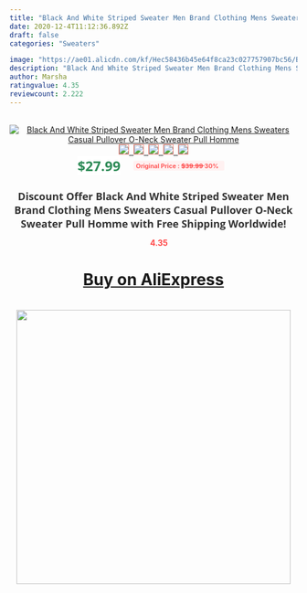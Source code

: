 ```yaml
---
title: "Black And White Striped Sweater Men Brand Clothing Mens Sweaters Casual Pullover O-Neck Sweater Pull Homme"
date: 2020-12-4T11:12:36.892Z
draft: false
categories: "Sweaters"

image: "https://ae01.alicdn.com/kf/Hec58436b45e64f8ca23c027757907bc56/Black-And-White-Striped-Sweater-Men-Brand-Clothing-Mens-Sweaters-Casual-Pullover-O-Neck-Sweater-Pull.png_220x220.png"
description: "Black And White Striped Sweater Men Brand Clothing Mens Sweaters Casual Pullover O-Neck Sweater Pull Homme"
author: Marsha
ratingvalue: 4.35
reviewcount: 2.222
---
```

<br>
<div style="text-align: center;">
<a href="https://s.click.aliexpress.com/e/_APL4Rx" target="_blank" rel="nofollow noopener noreferrer"><img alt="Black And White Striped Sweater Men Brand Clothing Mens Sweaters Casual Pullover O-Neck Sweater Pull Homme" class="magnifier-image" src="https://ae01.alicdn.com/kf/Hec58436b45e64f8ca23c027757907bc56/Black-And-White-Striped-Sweater-Men-Brand-Clothing-Mens-Sweaters-Casual-Pullover-O-Neck-Sweater-Pull.png_220x220.png_640x640.jpg">
<br>
<img style="border:1px solid salmon" src="https://ae01.alicdn.com/kf/Hec58436b45e64f8ca23c027757907bc56/Black-And-White-Striped-Sweater-Men-Brand-Clothing-Mens-Sweaters-Casual-Pullover-O-Neck-Sweater-Pull.png_120x120.jpg">&nbsp;&nbsp;<img style="border:1px solid salmon" src="https://ae01.alicdn.com/kf/H8fd5bb6d004541b98735ef4a39d7d839W/Black-And-White-Striped-Sweater-Men-Brand-Clothing-Mens-Sweaters-Casual-Pullover-O-Neck-Sweater-Pull.jpg_120x120.jpg">&nbsp;&nbsp;<img style="border:1px solid salmon" src="https://ae01.alicdn.com/kf/Head8dd6a839f49d8bb2d2ac719e0863aC/Black-And-White-Striped-Sweater-Men-Brand-Clothing-Mens-Sweaters-Casual-Pullover-O-Neck-Sweater-Pull.jpg_120x120.jpg">&nbsp;&nbsp;<img style="border:1px solid salmon" src="https://ae01.alicdn.com/kf/H7b894b77df0848b7aa36fd345484b16bB/Black-And-White-Striped-Sweater-Men-Brand-Clothing-Mens-Sweaters-Casual-Pullover-O-Neck-Sweater-Pull.jpg_120x120.jpg">&nbsp;&nbsp;<img style="border:1px solid salmon" src="https://ae01.alicdn.com/kf/H758afe84786c4f3c96dbe6706029f379i/Black-And-White-Striped-Sweater-Men-Brand-Clothing-Mens-Sweaters-Casual-Pullover-O-Neck-Sweater-Pull.jpg_120x120.jpg"></a></div><br0>
<div style="text-align: center;"><span style="background-color: white; border: 0px; box-sizing: border-box; color: seagreen; display: inline-block; font-family: &quot;open sans&quot; , &quot;arial&quot; , &quot;helvetica&quot; , sans-serif , &quot;heiti&quot;; font-size: 24px; font-stretch: inherit; font-weight: 700; line-height: inherit; margin: 0px 10px 0px 0px; padding: 0px; vertical-align: middle;">$27.99 </span>
<span style="background: rgb(255 , 241 , 241); border-radius: 3px; border: 0px; box-sizing: border-box; color: #ff4747; display: inline-block; font-family: inherit; font-size: 12px; font-stretch: inherit; font-style: inherit; font-variant: inherit; font-weight: 600; line-height: inherit; margin: 0px; padding: 2px 5px; transform: scale(0.9); vertical-align: middle;">Original Price : <b style="text-decoration: line-through;">$39.99 </b> 30%&nbsp;&nbsp;</span></div>
<h1 style="color: #333333; display: inline-block; font-family: &quot;open sans&quot; , &quot;arial&quot; , &quot;helvetica&quot; , sans-serif , &quot;heiti&quot;; font-size: 18px; font-stretch: inherit; font-weight: 700; text-align: center;">Discount Offer Black And White Striped Sweater Men Brand Clothing Mens Sweaters Casual Pullover O-Neck Sweater Pull Homme with Free Shipping Worldwide!</h1>
<div style="color: #ff4747; text-align: center;">
<img src="https://4.bp.blogspot.com/-M0ZcTcb-5uY/XleCXlxnR4I/AAAAAAAAAEc/OrjgMkXV1oMQFaCRZj5HQwOCBcu3w1FegCPcBGAYYCw/s1600/star.png" style="height: 15px;">&nbsp;<b>4.35</b></div>
<div class="button_cont" align="center"><a class="buynow_a" href="https://s.click.aliexpress.com/e/_APL4Rx" target="_blank" rel="nofollow noopener noreferrer"><H1>Buy on AliExpress</H1></a></div><br>
<div class="separator" style="clear: both; text-align: center;">
<img src="https://lh3.googleusercontent.com/-pTy5HemUv9M/XlePHvY0dAI/AAAAAAAAAE4/0nX5iRUoIWY8eMW9Dpxeirr157OZliDIgCLcBGAsYHQ/s1600/badge.gif" width="480">
</div>
